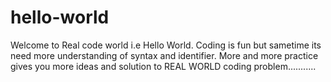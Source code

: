 # hello-world
Welcome to Real code world i.e Hello World.
Coding is fun but sametime its need more understanding of syntax and identifier. 
More and more practice gives you more ideas and solution to REAL WORLD coding problem...........
